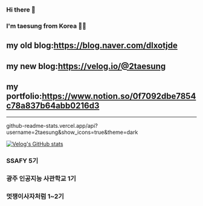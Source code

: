 ### Hi there 👋
### I'm taesung from Korea 👋👋

## my old blog:https://blog.naver.com/dlxotjde
## my new blog:https://velog.io/@2taesung
## my portfolio:https://www.notion.so/0f7092dbe7854c78a837b64abb0216d3

---------------------------------------------------------------------------------------------------------------------------------------

github-readme-stats.vercel.app/api?username=2taesung&show_icons=true&theme=dark

[![Velog's GitHub stats](https://velog-readme-stats.vercel.app/api?name=2taesung)](https://github.com/eungyeole/velog-readme-stats)


### SSAFY 5기
### 광주 인공지능 사관학교 1기
### 멋쟁이사자처럼 1~2기

